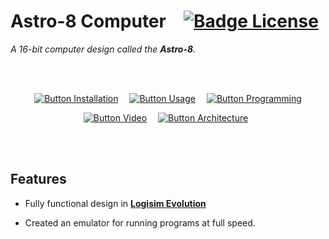 # Astro-8 Computer   [![Badge License]][License]

*A 16-bit computer design called the **Astro-8**.*

<br>
<br>

<div align = center>

[![Button Installation]][Installation]   
[![Button Usage]][Usage]   
[![Button Programming]][Programming]

[![Button Video]][Video]   
[![Button Architecture]][Architecture] 

</div>

<br>
<br>


## Features

- Fully functional design in **[Logisim Evolution]**

- Created an emulator for running programs at full speed.

<br>


<!----------------------------------------------------------------------------->

[Logisim Evolution]: https://github.com/logisim-evolution/logisim-evolution
[Video]: https://www.youtube.com/watch?v=Zt0JfmV7CyI

[Installation]: Documentation/Installation.md 
[Architecture]: Documentation/Architecture
[Programming]: Documentation/Programming.md
[License]: LICENSE
[Usage]: Documentation/Usage.md


<!----------------------------------[ Badges ]--------------------------------->

[Badge License]: https://img.shields.io/badge/License-MIT-ac8b11.svg?style=for-the-badge&labelColor=yellow



<!---------------------------------[ Buttons ]--------------------------------->

[Button Installation]: https://img.shields.io/badge/Install-339933?style=for-the-badge&logoColor=white&logo=DocuSign
[Button Architecture]: https://img.shields.io/badge/Architecture-006272?style=for-the-badge&logoColor=white&logo=GoogleSearchConsole
[Button Programming]: https://img.shields.io/badge/Program-C9284D?style=for-the-badge&logoColor=white&logo=Xcode
[Button Video]: https://img.shields.io/badge/Explanation-c91111?style=for-the-badge&logoColor=white&logo=YouTube
[Button Usage]: https://img.shields.io/badge/Use-008FC7?style=for-the-badge&logoColor=white&logo=GitBook
